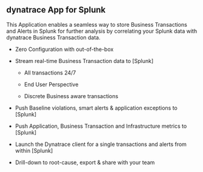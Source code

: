 ## dynatrace App for Splunk

This Application enables a seamless way to store Business Transactions and Alerts in Splunk for further analysis by correlating your Splunk data with dynatrace Business Transaction data.

  * Zero Configuration with out-of-the-box 

  * Stream real-time Business Transaction data to [Splunk]

    * All transactions 24/7 

    * End User Perspective 

    * Discrete Business aware transactions 

  * Push Baseline violations, smart alerts & application exceptions to [Splunk]

  * Push Application, Business Transaction and Infrastructure metrics to [Splunk]

  * Launch the Dynatrace client for a single transactions and alerts from within [Splunk]

  * Drill-down to root-cause, export & share with your team 


